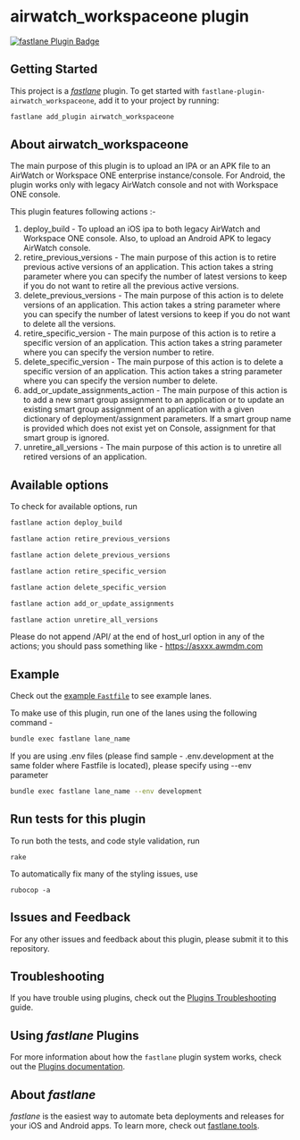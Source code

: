 # airwatch_workspaceone plugin

[![fastlane Plugin Badge](https://rawcdn.githack.com/fastlane/fastlane/master/fastlane/assets/plugin-badge.svg)](https://rubygems.org/gems/fastlane-plugin-airwatch_workspaceone)

## Getting Started

This project is a [_fastlane_](https://github.com/fastlane/fastlane) plugin. To get started with `fastlane-plugin-airwatch_workspaceone`, add it to your project by running:

```bash
fastlane add_plugin airwatch_workspaceone
```

## About airwatch_workspaceone

The main purpose of this plugin is to upload an IPA or an APK file to an AirWatch or Workspace ONE enterprise instance/console. For Android, the plugin works only with legacy AirWatch console and not with Workspace ONE console.

This plugin features following actions :-
1. deploy_build - To upload an iOS ipa to both legacy AirWatch and Workspace ONE console. Also, to upload an Android APK to legacy AirWatch console.
2. retire_previous_versions - The main purpose of this action is to retire previous active versions of an application. This action takes a string parameter where you can specify the number of latest versions to keep if you do not want to retire all the previous active versions.
3. delete_previous_versions - The main purpose of this action is to delete versions of an application. This action takes a string parameter where you can specify the number of latest versions to keep if you do not want to delete all the versions.
4. retire_specific_version - The main purpose of this action is to retire a specific version of an application. This action takes a string parameter where you can specify the version number to retire.
5. delete_specific_version - The main purpose of this action is to delete a specific version of an application. This action takes a string parameter where you can specify the version number to delete.
6. add_or_update_assignments_action - The main purpose of this action is to add a new smart group assignment to an application or to update an existing smart group assignment of an application with a given dictionary of deployment/assignment parameters. If a smart group name is provided which does not exist yet on Console, assignment for that smart group is ignored.
7. unretire_all_versions - The main purpose of this action is to unretire all retired versions of an application.

## Available options

To check for available options, run

```bash
fastlane action deploy_build
```
```bash
fastlane action retire_previous_versions
```
```bash
fastlane action delete_previous_versions
```
```bash
fastlane action retire_specific_version
```
```bash
fastlane action delete_specific_version
```
```bash
fastlane action add_or_update_assignments
```
```bash
fastlane action unretire_all_versions
```
Please do not append /API/ at the end of host_url option in any of the actions; you should pass something like - https://asxxx.awmdm.com
## Example

Check out the [example `Fastfile`](fastlane/Fastfile) to see example lanes.

To make use of this plugin, run one of the lanes using the following command -

```bash
bundle exec fastlane lane_name
```
If you are using .env files (please find sample - .env.development at the same folder where Fastfile is located), please specify using --env parameter

```bash
bundle exec fastlane lane_name --env development
```

## Run tests for this plugin

To run both the tests, and code style validation, run

```
rake
```

To automatically fix many of the styling issues, use
```
rubocop -a
```

## Issues and Feedback

For any other issues and feedback about this plugin, please submit it to this repository.

## Troubleshooting

If you have trouble using plugins, check out the [Plugins Troubleshooting](https://docs.fastlane.tools/plugins/plugins-troubleshooting/) guide.

## Using _fastlane_ Plugins

For more information about how the `fastlane` plugin system works, check out the [Plugins documentation](https://docs.fastlane.tools/plugins/create-plugin/).

## About _fastlane_

_fastlane_ is the easiest way to automate beta deployments and releases for your iOS and Android apps. To learn more, check out [fastlane.tools](https://fastlane.tools).
